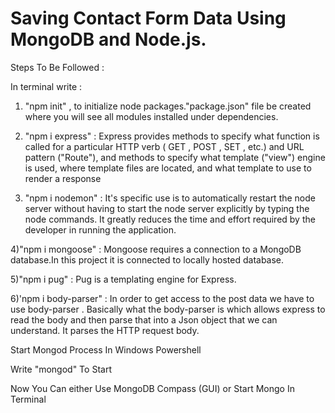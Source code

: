 # Saving Contact Form Data Using MongoDB and Node.js.

Steps To Be Followed :

In terminal write :

1) "npm init" , to initialize node packages."package.json" file be created where you will see all modules installed under dependencies.

2) "npm i express" : Express provides methods to specify what function is called for a particular HTTP verb ( GET , POST , SET , etc.) and URL pattern ("Route"), and methods to      specify what template ("view") engine is used, where template files are located, and what template to use to render a response
 
3) "npm i nodemon" :  It's specific use is to automatically restart the node server without having to start the node server explicitly by typing the node commands. It greatly        reduces the time and effort required by the developer in running the application.

4)"npm i mongoose" : Mongoose requires a connection to a MongoDB database.In this project it is connected to locally hosted database.

5)"npm i pug" : Pug is a templating engine for Express.

6)'npm i body-parser" : In order to get access to the post data we have to use body-parser . Basically what the body-parser is which allows express to read the body and then parse   that into a Json object that we can understand. It parses the HTTP request body.

Start Mongod Process In Windows Powershell

Write "mongod" To Start

Now You Can either Use MongoDB Compass (GUI) or Start Mongo In Terminal

